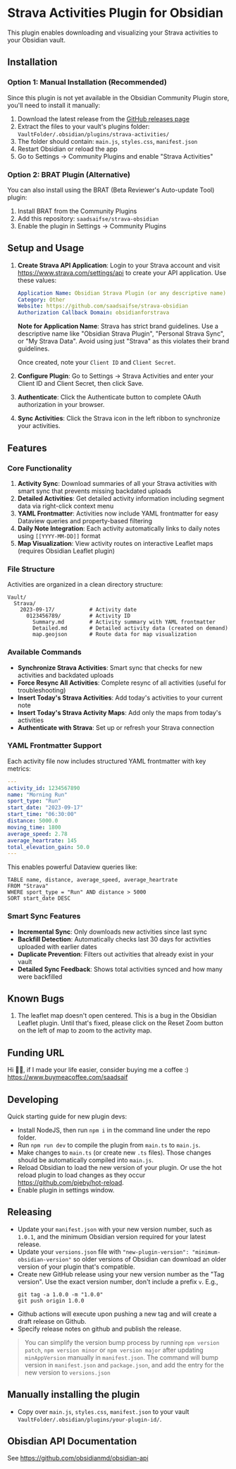 # Strava Activities Plugin for Obsidian

This plugin enables downloading and visualizing your Strava activities to your Obsidian vault.

## Installation

### Option 1: Manual Installation (Recommended)
Since this plugin is not yet available in the Obsidian Community Plugin store, you'll need to install it manually:

1. Download the latest release from the [GitHub releases page](https://github.com/saadsaifse/strava-obsidian/releases)
2. Extract the files to your vault's plugins folder: `VaultFolder/.obsidian/plugins/strava-activities/`
3. The folder should contain: `main.js`, `styles.css`, `manifest.json`
4. Restart Obsidian or reload the app
5. Go to Settings → Community Plugins and enable "Strava Activities"

### Option 2: BRAT Plugin (Alternative)
You can also install using the BRAT (Beta Reviewer's Auto-update Tool) plugin:
1. Install BRAT from the Community Plugins
2. Add this repository: `saadsaifse/strava-obsidian`
3. Enable the plugin in Settings → Community Plugins

## Setup and Usage

1. **Create Strava API Application**: Login to your Strava account and visit https://www.strava.com/settings/api to create your API application. Use these values:

    ```yaml
    Application Name: Obsidian Strava Plugin (or any descriptive name)
    Category: Other
    Website: https://github.com/saadsaifse/strava-obsidian
    Authorization Callback Domain: obsidianforstrava
    ```

    **Note for Application Name**: Strava has strict brand guidelines. Use a descriptive name like "Obsidian Strava Plugin", "Personal Strava Sync", or "My Strava Data". Avoid using just "Strava" as this violates their brand guidelines.

    Once created, note your `Client ID` and `Client Secret`.

2. **Configure Plugin**: Go to Settings → Strava Activities and enter your Client ID and Client Secret, then click Save.

3. **Authenticate**: Click the Authenticate button to complete OAuth authorization in your browser.

4. **Sync Activities**: Click the Strava icon in the left ribbon to synchronize your activities.

## Features

### Core Functionality
1. **Activity Sync**: Download summaries of all your Strava activities with smart sync that prevents missing backdated uploads
2. **Detailed Activities**: Get detailed activity information including segment data via right-click context menu
3. **YAML Frontmatter**: Activities now include YAML frontmatter for easy Dataview queries and property-based filtering
4. **Daily Note Integration**: Each activity automatically links to daily notes using `[[YYYY-MM-DD]]` format
5. **Map Visualization**: View activity routes on interactive Leaflet maps (requires Obsidian Leaflet plugin)

### File Structure
Activities are organized in a clean directory structure:
```
Vault/
  Strava/
    2023-09-17/           # Activity date
      0123456789/         # Activity ID
        Summary.md        # Activity summary with YAML frontmatter
        Detailed.md       # Detailed activity data (created on demand)
        map.geojson       # Route data for map visualization
```

### Available Commands
- **Synchronize Strava Activities**: Smart sync that checks for new activities and backdated uploads
- **Force Resync All Activities**: Complete resync of all activities (useful for troubleshooting)
- **Insert Today's Strava Activities**: Add today's activities to your current note
- **Insert Today's Strava Activity Maps**: Add only the maps from today's activities
- **Authenticate with Strava**: Set up or refresh your Strava connection

### YAML Frontmatter Support
Each activity file now includes structured YAML frontmatter with key metrics:
```yaml
---
activity_id: 1234567890
name: "Morning Run"
sport_type: "Run"
start_date: "2023-09-17"
start_time: "06:30:00"
distance: 5000.0
moving_time: 1800
average_speed: 2.78
average_heartrate: 145
total_elevation_gain: 50.0
---
```

This enables powerful Dataview queries like:
```dataview
TABLE name, distance, average_speed, average_heartrate
FROM "Strava"
WHERE sport_type = "Run" AND distance > 5000
SORT start_date DESC
```

### Smart Sync Features
- **Incremental Sync**: Only downloads new activities since last sync
- **Backfill Detection**: Automatically checks last 30 days for activities uploaded with earlier dates
- **Duplicate Prevention**: Filters out activities that already exist in your vault
- **Detailed Sync Feedback**: Shows total activities synced and how many were backfilled



## Known Bugs

1. The leaflet map doesn't open centered. This is a bug in the Obsidian Leaflet plugin. Until that's fixed, please click on the Reset Zoom button on the left of map to zoom to the activity map.

## Funding URL

Hi 👋🏼, if I made your life easier, consider buying me a coffee :) https://www.buymeacoffee.com/saadsaif


## Developing

Quick starting guide for new plugin devs:

- Install NodeJS, then run `npm i` in the command line under the repo folder.
- Run `npm run dev` to compile the plugin from `main.ts` to `main.js`.
- Make changes to `main.ts` (or create new `.ts` files). Those changes should be automatically compiled into `main.js`.
- Reload Obsidian to load the new version of your plugin. Or use the hot reload plugin to load changes as they occur https://github.com/pjeby/hot-reload.
- Enable plugin in settings window.

## Releasing

- Update your `manifest.json` with your new version number, such as `1.0.1`, and the minimum Obsidian version required for your latest release.
- Update your `versions.json` file with `"new-plugin-version": "minimum-obsidian-version"` so older versions of Obsidian can download an older version of your plugin that's compatible.
- Create new GitHub release using your new version number as the "Tag version". Use the exact version number, don't include a prefix `v`. E.g.,
  ```
  git tag -a 1.0.0 -m "1.0.0"
  git push origin 1.0.0
  ```
- Github actions will execute upon pushing a new tag and will create a draft release on Github.
- Specify release notes on github and publish the release.

> You can simplify the version bump process by running `npm version patch`, `npm version minor` or `npm version major` after updating `minAppVersion` manually in `manifest.json`.
> The command will bump version in `manifest.json` and `package.json`, and add the entry for the new version to `versions.json`

## Manually installing the plugin

- Copy over `main.js`, `styles.css`, `manifest.json` to your vault `VaultFolder/.obsidian/plugins/your-plugin-id/`.

## Obisdian API Documentation

See https://github.com/obsidianmd/obsidian-api
